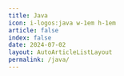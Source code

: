 ```yaml
---
title: Java
icon: i-logos:java w-1em h-1em
article: false
index: false
date: 2024-07-02
layout: AutoArticleListLayout
permalink: /java/
---
```


